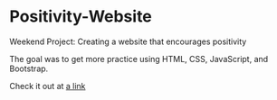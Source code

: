 # Positivity-Website
Weekend Project: Creating a website that encourages positivity

The goal was to get more practice using HTML, CSS, JavaScript, and Bootstrap.

Check it out at [a link](davio606.me)
